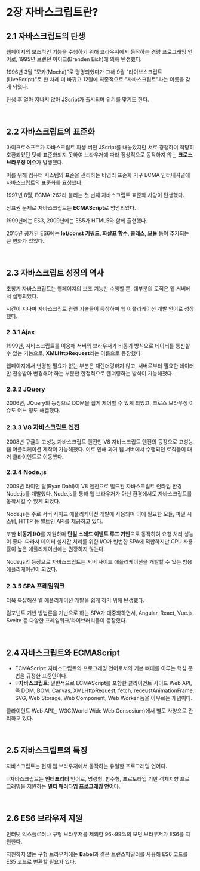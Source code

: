 # 2장 자바스크립트란?

## 2.1 자바스크립트의 탄생

웹페이지의 보조적인 기능을 수행하기 위해 브라우저에서 동작하는 경량 프로그래밍 언어로, 1995년 브렌던 아이크(Brenden Eich)에 의해 탄생했다.

1996년 3월 "모카(Mocha)"로 명명되었다가 그해 9월 "라이브스크립트(LiveScript)"로 한 차례 더 바뀌고 12월에 최종적으로 "자바스크립트"라는 이름을 갖게 되었다.

탄생 후 얼마 지나지 않아 JScript가 출시되며 위기를 맞기도 한다.

&nbsp;

## 2.2 자바스크립트의 표준화

마이크로소프트가 자바스크립트 파생 버전 JScript를 내놓았지만 서로 경쟁하며 적당히 호환되었던 탓에 표준화되지 못하여 브라우저에 따라 정상적으로 동작하지 않는 **크로스 브라우징 이슈**가 발생했다.

이를 위해 컴퓨터 시스템의 표준을 관리하는 비영리 표준화 기구 ECMA 인터내셔널에 자바스크립트의 표준화를 요청했다.

1997년 8월, ECMA-262라 불리는 첫 번째 자바스크립트 표준화 사양이 탄생했다.

상표권 문제로 자바스크립트는 **ECMAScript**로 명명되었다.

1999년에는 ES3, 2009년에는 ES5가 HTML5와 함께 출현했다.

2015년 공개된 ES6에는 **let/const 키워드, 화살표 함수, 클래스, 모듈** 등이 추가되는 큰 변화가 있었다.

&nbsp;

## 2.3 자바스크립트 성장의 역사

초창기 자바스크립트는 웹페이지의 보조 기능만 수행할 뿐, 대부분의 로직은 웹 서버에서 실행되었다.

시간이 지나며 자바스크립트 관련 기술들이 등장하며 웹 어플리케이션 개발 언어로 성장했다.

### 2.3.1 Ajax

1999년, 자바스크립트를 이용해 서버와 브라우저가 비동기 방식으로 데이터를 통신할 수 있는 기능으로, **XMLHttpRequest**라는 이름으로 등장했다.

웹페이지에서 변경할 필요가 없는 부분은 재렌더링하지 않고, 서버로부터 필요한 데이터만 전송받아 변경해야 하는 부분만 한정적으로 렌더링하는 방식이 가능해졌다.

### 2.3.2 JQuery

2006년, JQuery의 등장으로 DOM을 쉽게 제어할 수 있게 되었고, 크로스 브라우징 이슈도 어느 정도 해결했다.

### 2.3.3 V8 자바스크립트 엔진

2008년 구글의 고성능 자바스크립트 엔진인 V8 자바스크립트 엔진의 등장으로 고성능 웹 어플리케이션 제작이 가능해졌다. 이로 인해 과거 웹 서버에서 수행되던 로직들이 대거 클라이언트로 이동했다.

### 2.3.4 Node.js

2009년 라이언 달(Ryan Dahl)이 V8 엔진으로 빌드된 자바스크립트 런타임 환경 Node.js를 개발했다. Node.js를 통해 웹 브라우저가 아닌 환경에서도 자바스크립트를 동작시킬 수 있게 되었다.

Node.js는 주로 서버 사이드 애플리케이션 개발에 사용되며 이에 필요한 모듈, 파일 시스템, HTTP 등 빌트인 API를 제공하고 있다.

또한 **비동기 I/O**를 지원하며 **단일 스레드 이벤트 루프 기반**으로 동작하여 요청 처리 성능이 좋다. 따라서 데이터 실시간 처리를 위한 I/O가 빈번한 SPA에 적합하지만 CPU 사용률이 높은 애플리케이션에는 권장하지 않는다.

Node.js의 등장으로 자바스크립트는 서버 사이드 애플리케이션을 개발할 수 있는 범용 애플리케이션이 되었다.

### 2.3.5 SPA 프레임워크

더욱 복잡해진 웹 애플리케이션 개발을 쉽게 하기 위해 탄생했다.

컴포넌트 기반 방법론을 기반으로 하는 SPA가 대중화하면서, Angular, React, Vue.js, Svelte 등 다양한 프레임워크/라이브러리들이 등장했다.

&nbsp;

## 2.4 자바스크립트와 ECMAScript

- ECMAScript: 자바스크립트의 프로그래밍 언어로서의 기본 뼈대를 이루는 핵심 문법을 규정한 표준안이다.
- 💡**자바스크립트**: 일반적으로 ECMAScript를 포함한 클라이언트 사이드 Web API, 즉 DOM, BOM, Canvas, XMLHttpRequest, fetch, reqeustAnimationFrame, SVG, Web Storage, Web Component, Web Worker 등을 아우르는 개념이다.

클라이언트 Web API는 W3C(World Wide Web Consosium)에서 별도 사양으로 관리하고 있다.

&nbsp;

## 2.5 자바스크립트의 특징

자바스크립트는 현재 웹 브라우저에서 동작하는 유일한 프로그래밍 언어다.

💡자바스크립트는 **인터프리터** 언어로, 명령형, 함수형, 프로토타입 기반 객체지향 프로그래밍을 지원하는 **멀티 패러다임 프로그래밍 언어**다.

&nbsp;

## 2.6 ES6 브라우저 지원

인터넷 익스플로러나 구형 브라우저를 제외한 96~99%의 모던 브라우저가 ES6를 지원한다.

지원하지 않는 구형 브라우저에는 **Babel**과 같은 트랜스파일러를 사용해 ES6 코드를 ES5 코드로 변환할 필요가 있다.
